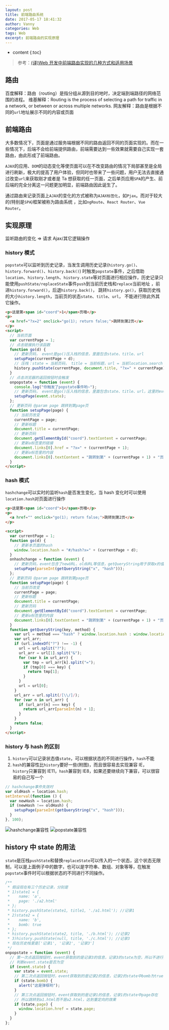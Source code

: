 ```yaml
---
layout: post
title: 前端路由系统
date: 2017-05-17 18:41:32
author: Vanny
categories: Web
tags: Web
excerpt: 前端路由的实现原理
---
```


- content
  {:toc}

> 参考：[(译)Web 开发中前端路由实现的几种方式和适用场景](http://blog.csdn.net/xllily_11/article/details/51820909)

## 路由

百度解释：路由（routing）是指分组从源到目的地时，决定端到端路径的网络范围的进程。
维基解释：Routing is the process of selecting a path for traffic in a network, or between or across multiple networks.
网友解释：路由是根据不同的`url`地址展示不同的内容或页面

## 前端路由

大多数情况下，页面是通过服务端根据不同的路由返回不同的页面实现的。而在一些情况下，后端不会给前端提供路由，前端需要达到一些效果就需要自己实现一套路由，由此形成了前端路由。

`AJAX`的应用、`DOM`的动态变化等使页面可以在不改变路由的情况下局部甚至是全局进行刷新，极大的提高了用户体验，但同时也带来了一些问题，用户无法去直接通过改变`url`来获取刚才或者是 Ta 想获取的任一页面，之后单页应用`SPA`的产生、前后端的完全分离这一问题更加明显，前端路由因此诞生了。

通过路由来记录页面上`AJAX`的变化的方式被称为`AJAX标签化`，如`Pjax`。而对于较大的(特别是`SPA`)框架被称为路由系统 ，比如`ngRoute`、`React Router`、`Vue Router`。

## 实现原理

监听路由的变化 => 请求 Ajax/其它逻辑操作

### history 模式

`popstate`可以监听到历史记录，当发生调用历史记录(`history.go()`、`history.forward()`、`history.back()`) 时触发`popstate`事件，之后借助`location`、`history.length`、`history.state`等对页面进行相应操作，历史记录只能使用`pushState/replaceState`事件`push`到当前历史栈和`replace`当前地址 ，前进`history.forward()`，后退`history.back()`， 跳转`history.go()`，获取历史栈的大小`history.length`，当前页的状态`state`、`title`、`url`， 不能进行除此外其它操作。

```html
<p>这是第<span id="coord">1</span>页哦</p>
<p>
  <a href="?x=2" onclick="go(1); return false;">跳转到第2页</a>
</p>
<script>
  // 当前页面
  var currentPage = 1;
  // 点击链接执行该函数
  function go(d) {
    // 更新页码， event是go()压入栈的信息，里面包含state、title、url
    setupPage(currentPage + d);
    // 压栈：state = 当前页码， title = 当前标题，url = 当前location.search
    history.pushState(currentPage, document.title, "?x=" + currentPage);
  }
  // 点击浏览器的返回按钮时会触发
  onpopstate = function (event) {
    console.log("你触发了popstate事件哟~");
    // 更新页码， event是go()压入栈的信息，里面包含state、title、url，这里的event.state为页码
    setupPage(event.state);
  };
  // 更新页码 @param page 跳转到第page页
  function setupPage(page) {
    // 当前页改变
    currentPage = page;
    // 更新标题
    document.title = currentPage;
    // 更新页码
    document.getElementById("coord").textContent = currentPage;
    // 更新a标签里的链接
    document.links[0].href = "?x=" + (currentPage + 1);
    // 更新a标签里的内容
    document.links[0].textContent = "跳转到第" + (currentPage + 1) + "页";
  }
</script>
```

### hash 模式

`hashchange`可以实时的监听`hash`是否发生变化，当 hash 变化时可以使用`location.hash`对页面进行操作

```html
<p>这是第<span id="coord">1</span>页哦</p>
<p>
  <a href="" onclick="go(1); return false;">跳转到第2页</a>
</p>

<script>
  var currentPage = 1;
  function go(d) {
    // 更新本页面的hash
    window.location.hash = "#/hash?x=" + (currentPage + d);
  }
  onhashchange = function (event) {
    // 更新页码，event包含了newURL、oldURL等信息，getQueryString用于获取x的值
    setupPage(parseInt(getQueryString("x", "hash")));
  };
  // 更新页码 @param page 跳转到第page页
  function setupPage(page) {
    // 当前页改变
    currentPage = page;
    // 更新标题
    document.title = currentPage;
    // 更新页码
    document.getElementById("coord").textContent = currentPage;
    // 更新a标签里的内容
    document.links[0].textContent = "跳转到第" + (currentPage + 1) + "页";
  }
  function getQueryString(key, method) {
    var url = method === "hash" ? window.location.hash : window.location.href;
    var url_arr;
    if (url.indexOf("?") !== -1) {
      url = url.split("?");
      url_arr = url[1].split("&");
      for (var k in url_arr) {
        var tmp = url_arr[k].split("=");
        if (tmp[0] === key) {
          return tmp[1];
        }
      }
      url = url[0];
    }
    url_arr = url.split(/[\\/]/);
    for (var n in url_arr) {
      if (url_arr[n] === key) {
        return url_arr[parseInt(n) + 1];
      }
    }
    return false;
  }
</script>
```

### history 与 hash 的区别

1. `history`可以记录状态值`state`，可以根据状态的不同进行操作，`hash`不能
2. `hash`的兼容性比`history`要好一些(附图)，而且很容易去实现兼容 IE， `history`只兼容到 IE11，`hash`兼容到 IE8，如果还要继续向下兼容，可以很容易的自己写一个

```js
// hashchange事件失效时
var oldHash = location.hash;
setInterval(function () {
  var newHash = location.hash;
  if (newHash !== oldHash) {
    setupPage(parseInt(getQueryString("x", "hash")));
  }
}, 100);
```

![hashchange兼容性](http://oq3gl9316.bkt.clouddn.com/hashchang.png)
![popstate兼容性](http://oq3gl9316.bkt.clouddn.com/history.png)

## history 中 state 的用法

`state`是压栈`pushState`和替换`replaceState`可以传入的一个状态，这个状态无限制，可以是上面例子中的数字，也可以是字符串、数组、对象等等，在触发`popstate`事件时可以根据状态的不同进行不同操作。

```js
/**
 * 假设现在有三个历史记录，分别是
 * 1)state1 = {
 *    name: 'a',
 *    page: './a2.html'
 * };
 * history.pushState(state1, title1, './a1.html'); //记录1
 * 2)state2 = {
 *    name: 'b',
 *    bomb: true
 * };
 * history.pushState(state2, title, './b.html'); //记录2
 * 3)history.pushState(null, title, './c.html'); //记录3
 * 现在历史栈里是['记录1', '记录2', '记录3']
 */
onpopstate = function (event) {
  // 第一次点返回按钮时，event获取到的是记录3的信息，记录3的state为空，所以不进行操作，正常返回c.html
  // 判断event.state是否为空
  if (event.state) {
    var state = event.state;
    // 第二次点返回按钮时，event获取到的是记录2的信息，记录2的state中bomb为true，所以先弹框，之后正常返回b.html
    if (state.bomb) {
      alert("这是弹框哟");
    }
    // 第三次点返回按钮时，event获取到的是记录1的信息，记录1的state中page存在
    // 所以跳转到a1.html而不是a2.html，达到重定向的效果
    if (state.page) {
      window.location.href = state.page;
    }
  }
};
```
